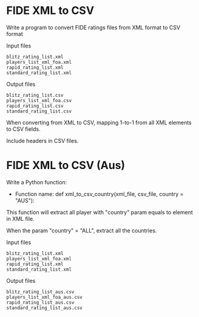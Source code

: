 # FIDE XML to CSV

Write a program to convert FIDE ratings files from XML format to CSV format 

Input files 
```
blitz_rating_list.xml
players_list_xml_foa.xml
rapid_rating_list.xml
standard_rating_list.xml
```

Output files 
```
blitz_rating_list.csv
players_list_xml_foa.csv
rapid_rating_list.csv
standard_rating_list.csv 
```

When converting from XML to CSV, 
mapping 1-to-1 from all XML elements to CSV fields. 

Include headers in CSV files. 

# FIDE XML to CSV (Aus)

Write a Python function:

- Function name: 
def xml_to_csv_country(xml_file, csv_file, country = "AUS"):

This function will extract all player with "country" param equals to <country> element in XML file. 

When the param "country" = "ALL", extract all the countries. 

Input files 
```
blitz_rating_list.xml
players_list_xml_foa.xml
rapid_rating_list.xml
standard_rating_list.xml
```

Output files 
```
blitz_rating_list_aus.csv
players_list_xml_foa_aus.csv
rapid_rating_list_aus.csv
standard_rating_list_aus.csv 
```



